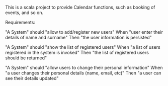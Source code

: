 This is a scala project to provide Calendar functions, such as booking of events, and so on.

Requirements:

"A System" should "allow to add/register new users"
    When "user enter their details of name and surname"
    Then "the user information is persisted"
    
"A System" should "show the list of registered users"
    When "a list of users registered in the system is invoked"
    Then "the list of registered users should be returned"
    
"A System" should "allow users to change their personal information"
    When "a user changes their personal details (name, email, etc)"
    Then "a user can see their details updated"
